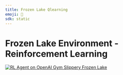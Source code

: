 ```yaml
---
title: Frozen Lake Qlearning
emoji: 🤖
sdk: static
---
```

# Frozen Lake Environment - Reinforcement Learning

[![RL Agent on OpenAI Gym Slippery Frozen Lake](http://img.youtube.com/vi/b1oh3TK6Jhg/0.jpg)](http://www.youtube.com/watch?v=b1oh3TK6Jhg "Reinforcement Learning Agent on OpenAI Gym Slippery Frozen Lake")